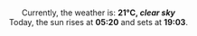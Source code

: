 <p  align="center"><br/>Currently, the weather is: <b> 21°C, <i>clear sky</i></b></br>Today, the sun rises at <b>05:20</b> and sets at <b>19:03</b>.</p>
